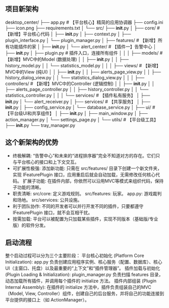 ## 项目新架构
desktop_center/
├── app.py                     # 【平台核心】精简的应用协调器
├── config.ini
├── icon.png
├── requirements.txt
│
└── src/
    ├── __init__.py
    │
    ├── core/                   # 【新增】平台核心代码
    │   ├── __init__.py
    │   ├── context.py
    │   ├── plugin_interface.py
    │   └── plugin_manager.py
    │
    ├── features/               # 【新增】所有功能插件的家
    │   ├── __init__.py
    │   └── alert_center/       # 【插件一】告警中心
    │       ├── __init__.py
    │       ├── plugin.py       # 插件入口，连接所有组件
    │       │
    │       ├── models/         # 【新增】MVC中的Model (数据处理)
    │       │   ├── __init__.py
    │       │   ├── history_model.py
    │       │   └── statistics_model.py
    │       │
    │       ├── views/          # 【新增】MVC中的View (纯UI)
    │       │   ├── __init__.py
    │       │   ├── alerts_page_view.py
    │       │   ├── history_dialog_view.py
    │       │   └── statistics_dialog_view.py
    │       │
    │       ├── controllers/    # 【新增】MVC中的Controller (逻辑控制)
    │       │   ├── __init__.py
    │       │   ├── alerts_page_controller.py
    │       │   ├── history_controller.py
    │       │   └── statistics_controller.py
    │       │
    │       └── services/       # 【插件私有服务】
    │           ├── __init__.py
    │           └── alert_receiver.py
    │
    ├── services/               # 【共享服务】
    │   ├── __init__.py
    │   ├── config_service.py
    │   └── database_service.py
    │
    ├── ui/                     # 【平台级UI和共享组件】
    │   ├── __init__.py
    │   ├── main_window.py
    │   ├── action_manager.py
    │   └── settings_page.py
    │
    └── utils/                  # 【平台级工具】
        ├── __init__.py
        └── tray_manager.py
## 这个新架构的优势
- 终极解耦: “告警中心”和未来的“进程排序器”完全不知道对方的存在。它们只与平台核心的接口和上下文交互。
- 可扩展性极强:
    添加新功能: 只需在 src/features/ 目录下创建一个新文件夹，实现 IFeaturePlugin 接口，应用重启后就会自动加载，无需修改任何核心代码。
    扩展子功能: 在插件内部，你依然可以沿用MVC等模式来组织代码，保持子功能的清晰。
- 职责清晰:
src/core: 定义游戏规则。
src/features: 玩家。
app.py: 游戏裁判和场地。
src/services: 公共设施。
- 利于团队协作: 不同的开发者可以并行开发不同的插件，只要都遵守 IFeaturePlugin 接口，就不会互相干扰。
- 按需加载: 平台可以被配置为只加载某些插件，实现不同版本（基础版/专业版）的软件分发。

## 启动流程
整个启动过程可以分为三个主要阶段：
平台核心初始化 (Platform Core Initialization): app.py 负责创建应用程序实例、核心服务（配置、数据库）、核心UI（主窗口、托盘）以及最重要的“上下文”和“插件管理器”。
插件加载与初始化 (Plugin Loading & Initialization): plugin_manager.py 负责扫描 features 目录，动态加载所有插件，并调用每个插件的 initialize 方法。
插件内部组装 (Plugin Internal Assembly): 在插件的 initialize 方法中，插件负责组装自己的MVC（Model, View, Controller）组件，创建自己的后台服务，并将自己的功能连接到平台提供的接口上（如 ActionManager）。
